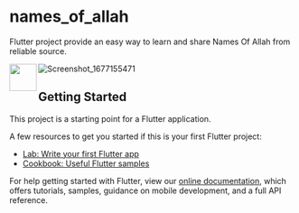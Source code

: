 # names_of_allah

Flutter project provide an easy way to learn and share Names Of Allah from reliable source.

<a href="url"><img src="[http://url.to/image.png](https://user-images.githubusercontent.com/81860602/220906224-4a7829b4-dcc1-420d-82cc-8d9565fd726d.png)" align="left" height="48" width="48" ></a>

![Screenshot_1677155471](https://user-images.githubusercontent.com/81860602/220906333-4e8fca9b-8003-4789-ac7e-c10b05a6625c.png)



## Getting Started

This project is a starting point for a Flutter application.

A few resources to get you started if this is your first Flutter project:

- [Lab: Write your first Flutter app](https://flutter.dev/docs/get-started/codelab)
- [Cookbook: Useful Flutter samples](https://flutter.dev/docs/cookbook)

For help getting started with Flutter, view our
[online documentation](https://flutter.dev/docs), which offers tutorials,
samples, guidance on mobile development, and a full API reference.
